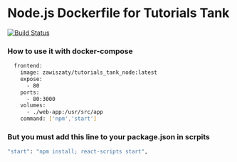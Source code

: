 # Node.js Dockerfile for Tutorials Tank
[![Build Status](https://travis-ci.com/zawiszaty/tutorials_tank_node.svg?branch=master)](https://travis-ci.com/zawiszaty/tutorials_tank_node)

### How to use it with docker-compose
```bash
  frontend:
    image: zawiszaty/tutorials_tank_node:latest
    expose:
      - 80
    ports:
      - 80:3000
    volumes:
      - ./web-app:/usr/src/app
    command: ['npm','start']
```
### But you must add this line to your package.json in scrpits
```bash
"start": "npm install; react-scripts start",
```
